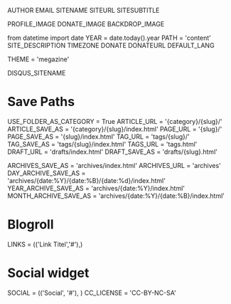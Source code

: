 AUTHOR
EMAIL
SITENAME
SITEURL
SITESUBTITLE

PROFILE_IMAGE
DONATE_IMAGE
BACKDROP_IMAGE

from datetime import date
YEAR = date.today().year
PATH = 'content'
SITE_DESCRIPTION
TIMEZONE
DONATE
DONATEURL
DEFAULT_LANG

THEME = 'megazine'

DISQUS_SITENAME

# Save Paths
USE_FOLDER_AS_CATEGORY = True
ARTICLE_URL = '{category}/{slug}/'
ARTICLE_SAVE_AS = '{category}/{slug}/index.html'
PAGE_URL = '{slug}/'
PAGE_SAVE_AS = '{slug}/index.html'
TAG_URL = 'tags/{slug}/'
TAG_SAVE_AS = 'tags/{slug}/index.html'
TAGS_URL = 'tags.html'
DRAFT_URL = 'drafts/index.html'
DRAFT_SAVE_AS = 'drafts/{slug}.html'


ARCHIVES_SAVE_AS = 'archives/index.html'
ARCHIVES_URL = 'archives'
DAY_ARCHIVE_SAVE_AS = 'archives/{date:%Y}/{date:%B}/{date:%d}/index.html'
YEAR_ARCHIVE_SAVE_AS = 'archives/{date:%Y}/index.html'
MONTH_ARCHIVE_SAVE_AS = 'archives/{date:%Y}/{date:%B}/index.html'



# Blogroll
LINKS = (('Link Titel','#'),)

# Social widget
SOCIAL = (('Social', '#'),
          )
CC_LICENSE = 'CC-BY-NC-SA'
